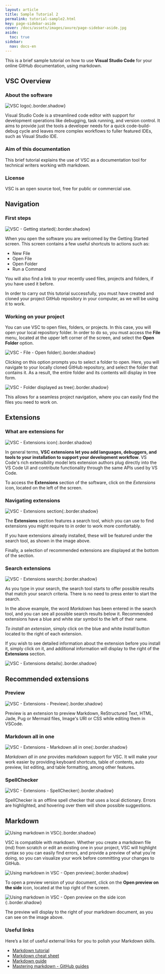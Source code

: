 ```yaml
---
layout: article
title: Sample Tutorial 2
permalink: tutorial-sample2.html
key: page-sidebar-aside
cover: /docs/assets/images/axure/page-sidebar-aside.jpg
aside:
  toc: true
sidebar:
  nav: docs-en
---
```


This is a brief sample tutorial on how to use **Visual Studio Code** for your online GitHub documentation, using markdown.


## VSC Overview

### About the software

![VSC logo](/assets/images/vsc/visualstudiocodelogo.png){:.border.shadow}

Visual Studio Code is a streamlined code editor with support for development operations like debugging, task running, and version control. It aims to provide just the tools a developer needs for a quick code-build-debug cycle and leaves more complex workflows to fuller featured IDEs, such as Visual Studio IDE.

### Aim of this documentation

This brief tutorial explains the use of VSC as a documentation tool for technical writers working with markdown.

### License

VSC is an open source tool, free for public or commercial use.

## Navigation

### First steps

![VSC - Getting started](/assets/images/vsc/vsc-01.png){:.border.shadow}

When you open the software you are welcomed by the Getting Started screen. This screen contains a few useful shortcuts to actions such as:

* New File
* Open File
* Open Folder
* Run a Command

You will also find a link to your recently used files, projects and folders, if you have used it before.

In order to carry out this tutorial successfully, you must have created and cloned your project GitHub repository in your computer, as we will be using it to work.

### Working on your project

You can use VSC to open files, folders, or projects. In this case, you will open your local repository folder. In order to do so, you must access the **File** menu, located at the upper left corner of the screen, and select the **Open Folder** option.

![VSC - File - Open folder](/assets/images/vsc/vsc-02.png){:.border.shadow}

Clicking on this option prompts you to select a folder to open. Here, you will navigate to your locally cloned GitHub repository, and select the folder that contains it. As a result, the entire folder and its contents will display in tree form.

![VSC - Folder displayed as tree](/assets/images/vsc/vsc-03.png){:.border.shadow}

This allows for a seamless project navigation, where you can easily find the files you need to work on.

## Extensions

### What are extensions for

![VSC - Extensions icon](/assets/images/vsc/vsc-04.png){:.border.shadow}

In general terms, **VSC extensions let you add languages, debuggers, and tools to your installation to support your development workflow**. VS Code's rich extensibility model lets extension authors plug directly into the VS Code UI and contribute functionality through the same APIs used by VS Code.

To access the **Extensions** section of the software, click on the *Extensions* icon, located on the left of the screen.

### Navigating extensions

![VSC - Extensions section](/assets/images/vsc/vsc-05.png){:.border.shadow}

The **Extensions** section features a search tool, which you can use to find extensions you might require to in order to work more comfortably.

If you have extensions already installed, these will be featured under the search tool, as shown in the image above.

Finally, a selection of recommended extensions are displayed at the bottom of the section.

### Search extensions

![VSC - Extensions search](/assets/images/vsc/vsc-06.png){:.border.shadow}

As you type in your search, the search tool starts to offer possible results that match your search criteria. There is no need to press enter to start the search.

In the above example, the word *Markdown* has been entered in the search tool, and you can see all possible search results below it. Recommended extensions have a blue and white star symbol to the left of their name.

*To install an extension*, simply click on the blue and white *Install* button located to the right of each extension.

If you wish to see detailed information about the extension before you install it, simply click on it, and additional information will display to the right of the **Extensions** section.

![VSC - Extensions details](/assets/images/vsc/vsc-07.png){:.border.shadow}

## Recommended extensions

### Preview

![VSC - Extensions - Preview](/assets/images/vsc/vsc-08.png){:.border.shadow}

Preview is an extension to preview Markdown, ReStructured Text, HTML, Jade, Pug or Mermaid files, Image's URI or CSS while editing them in VSCode.

### Markdown all in one

![VSC - Extensions - Markdown all in one](/assets/images/vsc/vsc-09.png){:.border.shadow}

*Markdown all in one* provides markdown support for VSC. It will make your work easier by providing keyboard shortcuts, table of contents, auto preview, list editing, and table formatting, among other features.

### SpellChecker

![VSC - Extensions - SpellChecker](/assets/images/vsc/vsc-10.png){:.border.shadow}

SpellChecker is an offline spell checker that uses a local dictionary. Errors are highlighted, and hovering over them will show possible suggestions.

## Markdown

![Using markdown in VSC](/assets/images/vsc/vsc-11.png){:.border.shadow}

VSC is compatible with markdown. Whether you create a markdown file (md) from scratch or edit an existing one in your project, VSC will highlight syntax so you can easily find errors, and provide a preview of what you’re doing, so you can visualize your work before committing your changes to GitHub.

![Using markdown in VSC - Open preview](/assets/images/vsc/vsc-12.png){:.border.shadow}

To open a preview version of your document, click on the **Open preview on the side** icon, located at the top right of the screen.

![Using markdown in VSC - Open preview on the side icon](/assets/images/vsc/vsc-12.png){:.border.shadow}

The preview will display to the right of your markdown document, as you can see on the image above.

### Useful links

Here’s a list of useful external links for you to polish your Markdown skills.

* <a href="https://www.markdowntutorial.com/" target="_blank">Markdown tutorial</a>
* <a href="https://www.markdownguide.org/cheat-sheet/" target="_blank">Markdown cheat sheet</a>
* <a href="https://www.markdownguide.org/" target="_blank">Markdown guide</a>
* <a href="https://guides.github.com/features/mastering-markdown/" target="_blank">Mastering markdown - GitHub guides</a>